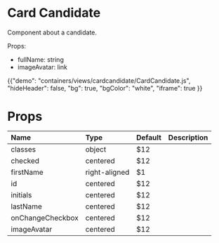 # Card Candidate

<p class="description">Component about a candidate.</p>
<span>
Props:
<ul>
<li>fullName: string</li>
<li>imageAvatar: link</li>
</ul>
</span>


{{"demo": "containers/views/cardcandidate/CardCandidate.js", "hideHeader": false, "bg": true, "bgColor": "white", "iframe": true }}

<h1>Props</hi>

| Name      |      Type      |  Default | Description   |
|:-----------|:--------------|:---------|:-------------| 
| classes   |    object    |   $12    |               |
| checked   |    centered    |   $12    |               |
| firstName | right-aligned  |    $1    |
| id   |    centered    |   $12    |               |
| initials   |    centered    |   $12    |               |
| lastName   |    centered    |   $12    |               |
| onChangeCheckbox   |    centered    |   $12    |               |
| imageAvatar   |    centered    |   $12    |               |
        

